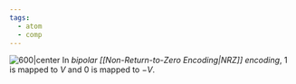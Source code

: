 ```yaml
---
tags:
  - atom
  - comp
---
```

![600|center](bipolar-nrz.excalidraw)
In *bipolar [[Non-Return-to-Zero Encoding|NRZ]] encoding*, $1$ is mapped to $V$ and $0$ is mapped to $-V$.